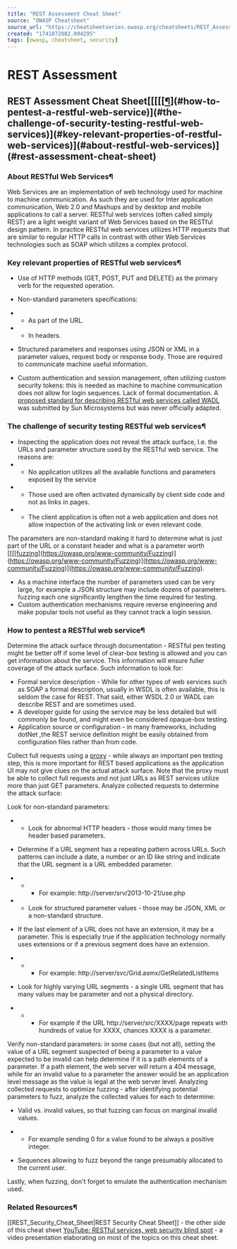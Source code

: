 ```yaml
---
title: "REST Assessment Cheat Sheet"
source: "OWASP Cheatsheet"
source_url: "https://cheatsheetseries.owasp.org/cheatsheets/REST_Assessment_Cheat_Sheet.html"
created: "1741872882.094295"
tags: [owasp, cheatsheet, security]
---
```

# REST Assessment

## REST Assessment Cheat Sheet[[[[[[¶](#related-resources)](#how-to-pentest-a-restful-web-service)](#the-challenge-of-security-testing-restful-web-services)](#key-relevant-properties-of-restful-web-services)](#about-restful-web-services)](#rest-assessment-cheat-sheet)
### About RESTful Web Services¶
Web Services are an implementation of web technology used for machine to machine communication. As such they are used for Inter application communication, Web 2.0 and Mashups and by desktop and mobile applications to call a server.
RESTful web services (often called simply REST) are a light weight variant of Web Services based on the RESTful design pattern. In practice RESTful web services utilizes HTTP requests that are similar to regular HTTP calls in contrast with other Web Services technologies such as SOAP which utilizes a complex protocol.
### Key relevant properties of RESTful web services¶

- Use of HTTP methods (GET, POST, PUT and DELETE) as the primary verb for the requested operation.
- Non-standard parameters specifications:
- - As part of the URL.
- - In headers.

- Structured parameters and responses using JSON or XML in a parameter values, request body or response body. Those are required to communicate machine useful information.
- Custom authentication and session management, often utilizing custom security tokens: this is needed as machine to machine communication does not allow for login sequences.
Lack of formal documentation. A [proposed standard for describing RESTful web services called WADL](http://www.w3.org/Submission/wadl/) was submitted by Sun Microsystems but was never officially adapted.

### The challenge of security testing RESTful web services¶

- Inspecting the application does not reveal the attack surface, I.e. the URLs and parameter structure used by the RESTful web service. The reasons are:
- - No application utilizes all the available functions and parameters exposed by the service
- - Those used are often activated dynamically by client side code and not as links in pages.
- - The client application is often not a web application and does not allow inspection of the activating link or even relevant code.

The parameters are non-standard making it hard to determine what is just part of the URL or a constant header and what is a parameter worth [[[[[fuzzing](https://owasp.org/www-community/Fuzzing)](https://owasp.org/www-community/Fuzzing)](https://owasp.org/www-community/Fuzzing)](https://owasp.org/www-community/Fuzzing)](https://owasp.org/www-community/Fuzzing).
- As a machine interface the number of parameters used can be very large, for example a JSON structure may include dozens of parameters. fuzzing each one significantly lengthen the time required for testing.
- Custom authentication mechanisms require reverse engineering and make popular tools not useful as they cannot track a login session.

### How to pentest a RESTful web service¶
Determine the attack surface through documentation - RESTful pen testing might be better off if some level of clear-box testing is allowed and you can get information about the service.
This information will ensure fuller coverage of the attack surface. Such information to look for:

- Formal service description - While for other types of web services such as SOAP a formal description, usually in WSDL is often available, this is seldom the case for REST. That said, either WSDL 2.0 or WADL can describe REST and are sometimes used.
- A developer guide for using the service may be less detailed but will commonly be found, and might even be considered opaque-box testing.
- Application source or configuration - in many frameworks, including dotNet ,the REST service definition might be easily obtained from configuration files rather than from code.

Collect full requests using a [proxy](https://www.zaproxy.org/) - while always an important pen testing step, this is more important for REST based applications as the application UI may not give clues on the actual attack surface.
Note that the proxy must be able to collect full requests and not just URLs as REST services utilize more than just GET parameters.
Analyze collected requests to determine the attack surface:

Look for non-standard parameters:
- - Look for abnormal HTTP headers - those would many times be header based parameters.
- Determine if a URL segment has a repeating pattern across URLs. Such patterns can include a date, a number or an ID like string and indicate that the URL segment is a URL embedded parameter.
- - - For example: http://server/srv/2013-10-21/use.php

- - Look for structured parameter values - those may be JSON, XML or a non-standard structure.
- If the last element of a URL does not have an extension, it may be a parameter. This is especially true if the application technology normally uses extensions or if a previous segment does have an extension.
- - - For example: http://server/svc/Grid.asmx/GetRelatedListItems

- Look for highly varying URL segments - a single URL segment that has many values may be parameter and not a physical directory.
- - - For example if the URL http://server/src/XXXX/page repeats with hundreds of value for XXXX, chances XXXX is a parameter.

Verify non-standard parameters: in some cases (but not all), setting the value of a URL segment suspected of being a parameter to a value expected to be invalid can help determine if it is a path elements of a parameter. If a path element, the web server will return a 404 message, while for an invalid value to a parameter the answer would be an application level message as the value is legal at the web server level.
Analyzing collected requests to optimize fuzzing - after identifying potential parameters to fuzz, analyze the collected values for each to determine:

- Valid vs. invalid values, so that fuzzing can focus on marginal invalid values.
- - For example sending 0 for a value found to be always a positive integer.

- Sequences allowing to fuzz beyond the range presumably allocated to the current user.

Lastly, when fuzzing, don't forget to emulate the authentication mechanism used.
### Related Resources¶

[[REST_Security_Cheat_Sheet|REST Security Cheat Sheet]] - the other side of this cheat sheet
[YouTube: RESTful services, web security blind spot](https://www.youtube.com/watch?v=pWq4qGLAZHI) - a video presentation elaborating on most of the topics on this cheat sheet.